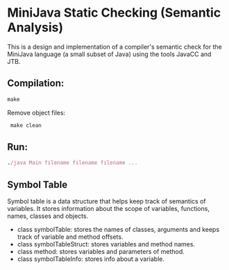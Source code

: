 # MiniJava Static Checking (Semantic Analysis)
This is a design and implementation of a compiler's semantic check for the MiniJava language (a small subset of Java) using the tools JavaCC and JTB.

 ##  Compilation: 
  ``` Ruby
  make
```
Remove object files: 
 ``` Ruby
  make clean
```
 ##  Run:
  ``` Ruby
./java Main filename filename filename ...
```
## Symbol Table
Symbol table is a data structure that helps keep track of semantics of variables. It stores information about the scope of variables, functions, names, classes and objects. 
 - class symbolTable: stores the names of classes, arguments and keeps track of variable and method offsets.
 - class symbolTableStruct: stores variables and method names.
 - class method: stores variables and parameters of method.
 - class symbolTableInfo: stores info about a variable.


